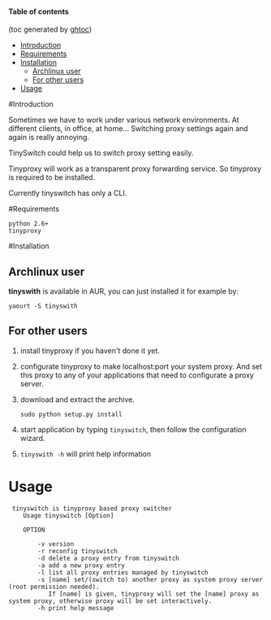 #### Table of contents
(toc generated by [ghtoc](https://github.com/sk1418/ghtoc))
- [Introduction](#introduction)
- [Requirements](#requirements)
- [Installation](#installation)
    - [Archlinux user](#archlinux-user)
    - [For other users](#for-other-users)
- [Usage](#usage)


#Introduction

Sometimes we have to work under various network environments. At different clients, in office, at home... Switching proxy settings again and again is really annoying.

TinySwitch could help us to switch proxy setting easily.

Tinyproxy will work as a transparent proxy forwarding service. So tinyproxy is required to be installed.

Currently tinyswitch has only a CLI. 

#Requirements

    python 2.6+
    tinyproxy 


#Installation

## Archlinux user

**tinyswith** is available in AUR, you can just installed it for example by:

	yaourt -S tinyswith

## For other users

 1. install tinyproxy if you haven't done it yet.
 2. configurate tinyproxy to make localhost:port your system proxy. And set this proxy to any of your applications that need to configurate a proxy server.
 3. download and extract the archive.

		sudo python setup.py install

 4. start application by typing `tinyswitch`, then follow the configuration wizard.
 5. `tinyswith -h` will print help information

# Usage

	 tinyswitch is tinyproxy based proxy switcher
		Usage tinyswitch [Option]
		
		OPTION 

			-v version
			-r reconfig tinyswitch
			-d delete a proxy entry from tinyswitch
			-a add a new proxy entry 
			-l list all proxy entries managed by tinyswitch
			-s [name] set/(switch to) another proxy as system proxy server (root permission needed). 
			   If [name] is given, tinyproxy will set the [name] proxy as system proxy, otherwise proxy will be set interactively.
			-h print help message


